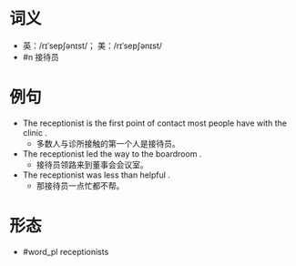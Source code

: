 # 词义
- 英：/rɪˈsepʃənɪst/； 美：/rɪˈsepʃənɪst/
- #n 接待员
# 例句
- The receptionist is the first point of contact most people have with the clinic .
	- 多数人与诊所接触的第一个人是接待员。
- The receptionist led the way to the boardroom .
	- 接待员领路来到董事会会议室。
- The receptionist was less than helpful .
	- 那接待员一点忙都不帮。
# 形态
- #word_pl receptionists
